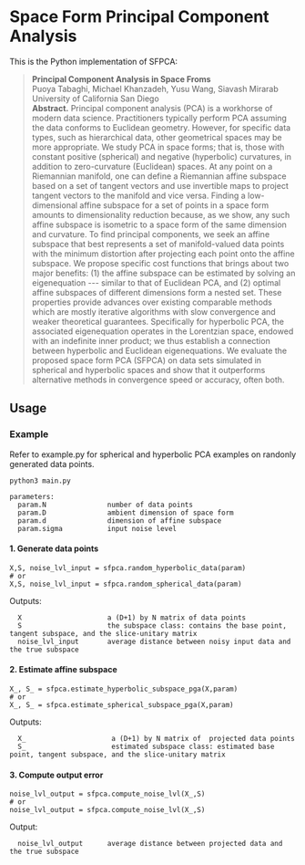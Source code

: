 # Space Form Principal Component Analysis

This is the Python implementation of SFPCA: 
> **Principal Component Analysis in Space Froms**\
> Puoya Tabaghi, Michael Khanzadeh, Yusu Wang, Siavash Mirarab\
> University of California San Diego\
> **Abstract.** Principal component analysis (PCA) is a workhorse of modern data science. Practitioners typically perform PCA assuming the data conforms to Euclidean geometry. However, for specific data types, such as hierarchical data, other geometrical spaces may be more appropriate. We study PCA in space forms; that is, those with constant positive (spherical) and negative (hyperbolic) curvatures, in addition to zero-curvature (Euclidean) spaces. At any point on a Riemannian manifold, one can define a Riemannian affine subspace based on a set of tangent vectors and use invertible maps to project tangent vectors to the manifold and vice versa. Finding a low-dimensional affine subspace for a set of points in a space form amounts to dimensionality reduction because, as we show, any such affine subspace is isometric to a space form of the same dimension and curvature. To find principal components, we seek an affine subspace that best represents a set of manifold-valued data points with the minimum distortion after projecting each point onto the affine subspace. We propose specific cost functions that brings about two major benefits: (1) the affine subspace can be estimated by solving an eigenequation --- similar to that of Euclidean PCA, and (2) optimal affine subspaces of different dimensions form a nested set. These properties provide advances over existing comparable methods which are mostly iterative algorithms with slow convergence and weaker theoretical guarantees. Specifically for hyperbolic PCA, the associated eigenequation operates in the Lorentzian space, endowed with an indefinite inner product;  we thus establish a connection between hyperbolic and Euclidean eigenequations. We evaluate the proposed space form PCA (SFPCA) on data sets simulated in spherical and hyperbolic spaces and show that it outperforms alternative methods in convergence speed or accuracy, often both.


## Usage 

### Example

Refer to example.py for spherical and hyperbolic PCA examples on randonly generated data points.

```
python3 main.py 

parameters:
  param.N               number of data points
  param.D               ambient dimension of space form
  param.d               dimension of affine subspace
  param.sigma           input noise level
```

#### 1. Generate data points
```
X,S, noise_lvl_input = sfpca.random_hyperbolic_data(param) 
# or
X,S, noise_lvl_input = sfpca.random_spherical_data(param)
```
Outputs: 
```
  X                     a (D+1) by N matrix of data points 
  S                     the subspace class: contains the base point, tangent subspace, and the slice-unitary matrix
  noise_lvl_input       average distance between noisy input data and the true subspace 
```

#### 2. Estimate affine subspace
```
X_, S_ = sfpca.estimate_hyperbolic_subspace_pga(X,param)
# or
X_, S_ = sfpca.estimate_spherical_subspace_pga(X,param)
```
Outputs: 
```
  X_                     a (D+1) by N matrix of  projected data points
  S_                     estimated subspace class: estimated base point, tangent subspace, and the slice-unitary matrix
```
#### 3. Compute output error
```
noise_lvl_output = sfpca.compute_noise_lvl(X_,S)
# or
noise_lvl_output = sfpca.compute_noise_lvl(X_,S)
```
Output: 
```
  noise_lvl_output      average distance between projected data and the true subspace 
```
